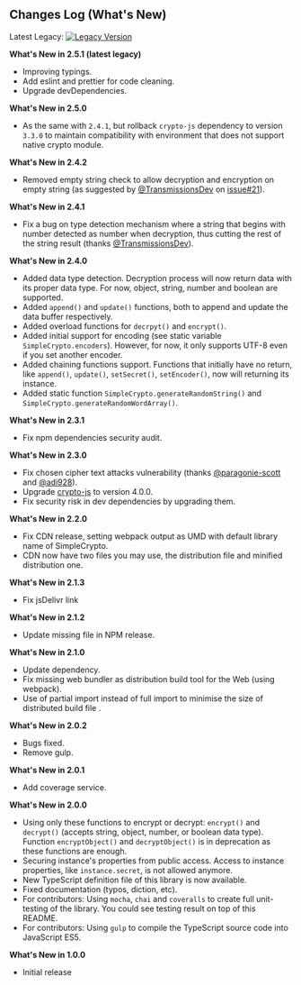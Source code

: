 ## Changes Log (What's New)

Latest Legacy: [![Legacy Version](https://img.shields.io/npm/v/simple-crypto-js/legacy.svg)](https://www.npmjs.com/package/simple-crypto-js/v/legacy)

**What's New in 2.5.1 (latest legacy)**

* Improving typings.
* Add eslint and prettier for code cleaning.
* Upgrade devDependencies.

**What's New in 2.5.0**

* As the same with `2.4.1`, but rollback `crypto-js` dependency to version `3.3.0` to maintain compatibility with environment that does not support native crypto module.

**What's New in 2.4.2**

* Removed empty string check to allow decryption and encryption on empty string (as suggested by [@TransmissionsDev](https://github.com/TransmissionsDev) on [issue#21](https://github.com/danang-id/simple-crypto-js/issues/21)).

**What's New in 2.4.1**

* Fix a bug on type detection mechanism where a string that begins with number detected as number when decryption, thus cutting the rest of the string result (thanks [@TransmissionsDev](https://github.com/TransmissionsDev)).

**What's New in 2.4.0**

* Added data type detection. Decryption process will now return data with its proper data type. For now, object, string, number and boolean are supported.
* Added `append()` and `update()` functions, both to append and update the data buffer respectively.
* Added overload functions for `decrpyt()` and `encrypt()`.
* Added initial support for encoding (see static variable `SimpleCrypto.encoders`). However, for now, it only supports UTF-8 even if you set another encoder.
* Added chaining functions support. Functions that initially have no return, like `append()`, `update()`, `setSecret()`, `setEncoder()`, now will returning its instance.
* Added static function `SimpleCrypto.generateRandomString()` and `SimpleCrypto.generateRandomWordArray()`.

**What's New in 2.3.1**

* Fix npm dependencies security audit.

**What's New in 2.3.0**

* Fix chosen cipher text attacks vulnerability (thanks [@paragonie-scott](https://github.com/paragonie-scott) and [@adi928](https://github.com/adi928)).
* Upgrade [crypto-js](https://github.com/brix/crypto-js) to version 4.0.0.
* Fix security risk in dev dependencies by upgrading them.

**What's New in 2.2.0**

* Fix CDN release, setting webpack output as UMD with default library name of SimpleCrypto.
* CDN now have two files you may use, the distribution file and minified distribution one.

**What's New in 2.1.3**

* Fix jsDelivr link

**What's New in 2.1.2**

* Update missing file in NPM release.

**What's New in 2.1.0**

* Update dependency.
* Fix missing web bundler as distribution build tool for the Web (using webpack).
* Use of partial import instead of full import to minimise the size of distributed build file .

**What's New in 2.0.2**

* Bugs fixed.
* Remove gulp.

**What's New in 2.0.1**

* Add coverage service.

**What's New in 2.0.0**

* Using only these functions to encrypt or decrypt: `encrypt()` and `decrypt()` (accepts string, object, number, or boolean data type). Function `encryptObject()` and `decryptObject()` is in deprecation as these functions are enough.
* Securing instance's properties from public access. Access to instance properties, like `instance.secret`, is not allowed anymore.
* New TypeScript definition file of this library is now available.
* Fixed documentation (typos, diction, etc).
* For contributors: Using `mocha`, `chai` and `coveralls` to create full unit-testing of the library. You could see testing result on top of this README.
* For contributors: Using `gulp` to compile the TypeScript source code into JavaScript ES5.

**What's New in 1.0.0**

* Initial release
